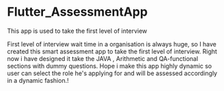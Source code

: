# Flutter_AssessmentApp
This app is used to take the first level of interview

First level of interview wait time in a organisation is always huge, so I have created this smart assessment app to take the first level of interview. Right now i have designed it take the JAVA , Arithmetic and QA-functional sections with dummy questions. 
Hope i make this app highly dynamic so user can select the role he's applying for and will be assessed accordingly in a dynamic fashion.!

